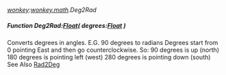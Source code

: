 _[wonkey](../../modules/wonkey/wonkey-module.md):[wonkey.math](../../modules/wonkey/wonkey-math.md).Deg2Rad_
##### Function Deg2Rad:[Float](../../modules/wonkey/wonkey-types-float.md)( degrees:[Float](../../modules/wonkey/wonkey-types-float.md) )
Converts degrees in angles. E.G. 90 degrees to radians
Degrees start from 0 pointing East and then go counterclockwise.
So:
90 degrees is up (north)
180 degrees is pointing left (west)
280 degrees is pointing down (south)
See Also [Rad2Deg](wonkey-math-rad2deg.md)
